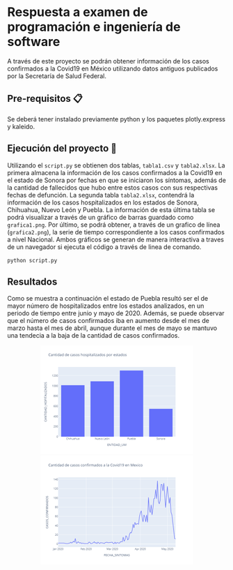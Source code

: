 # Respuesta a examen de programación e ingeniería de software 
A través de este proyecto se podrán obtener información de los casos confirmados a la Covid19 en México utilizando datos antiguos publicados por la Secretaría de Salud Federal.

## Pre-requisitos 📋
Se deberá tener instalado previamente python y los paquetes plotly.express y kaleido. 

## Ejecución del proyecto 🚀
Utilizando el  `script.py` se obtienen dos tablas, `tabla1.csv` y `tabla2.xlsx`. La primera almacena la información de los casos confirmados a la 
Covid19 en el estado de Sonora por fechas en que se iniciaron los síntomas, además de la cantidad de fallecidos que hubo entre estos casos con sus respectivas fechas de defunción. La segunda tabla `tabla2.xlsx`, contendrá la información de los casos hospitalizados en los estados de Sonora, Chihuahua, Nuevo León y Puebla.
La información de esta última tabla se podrá visualizar a través de un gráfico de barras guardado como `grafica1.png`. Por último, se podrá obtener, a través 
de un grafico de línea (`grafica2.png`), la serie de tiempo correspondiente a los casos confirmados a nivel Nacional. Ambos gráficos se generan de manera interactiva
a traves de un navegador si ejecuta el código a través de linea de comando.

```
python script.py
```

## Resultados
Como se muestra a continuación el estado de Puebla resultó ser el de mayor número de hospitalizados entre los estados analizados, en un periodo de tiempo entre junio 
y mayo de 2020. Además, se puede observar que el número de casos confirmados iba en aumento desde el mes de marzo hasta el mes de abril, aunque durante el mes de 
mayo se mantuvo una tendecia a la baja de la cantidad de casos confirmados.

<p align="center">
  <img src="https://github.com/Lay94/examen-prog/blob/master/grafica1.png" width="350" title="hover text">
  <img src="https://github.com/Lay94/examen-prog/blob/master/grafica2.png" width="350" alt="accessibility text">
</p>
